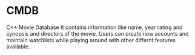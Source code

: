 # CMDB
 C++ Movie Database
It contains information like name, year rating and synopsis and directors of the movie. Users can create new accounts and maintain watchlists while playing around with other differnt features available.
